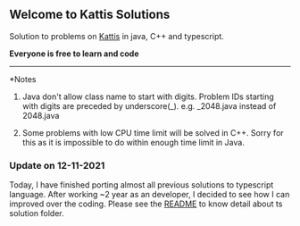 ## Welcome to Kattis Solutions

Solution to problems on [Kattis](https://open.kattis.com) in java, C++ and typescript.

**Everyone is free to learn and code**

---
*Notes
1. Java don't allow class name to start with digits. Problem IDs starting with digits are preceded by underscore(_). e.g. _2048.java instead of 2048.java

2. Some problems with low CPU time limit will be solved in C++. Sorry for this as it is impossible to do within enough time limit in Java. 

### Update on 12-11-2021

Today, I have finished porting almost all previous solutions to typescript language. After working ~2 year as an developer, I decided to see how I can improved over the coding. Please see the [README](ts/README.md) to know detail about ts solution folder. 
